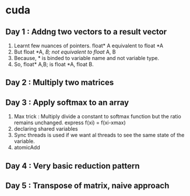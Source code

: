 # cuda
## Day 1 : Addng two vectors to a result vector
1. Learnt few nuances of pointers. float* A equivalent to float *A
2. But float *A, *B; not equivalent to float* A, B
3. Because, * is binded to variable name and not variable type. 
4. So, float* A,B; is float *A, float B. 
## Day 2 : Multiply two matrices 
## Day 3 : Apply softmax to an array
1. Max trick : Multiply divide a constant to softmax function but the ratio remains unchanged. express f(xi) = f(xi-xmax)
2. declaring shared variables
3. Sync threads is used if we want al threads to see the same state of the variable.
4. atomicAdd
## Day 4 : Very basic reduction pattern
## Day 5 : Transpose of matrix, naive approach